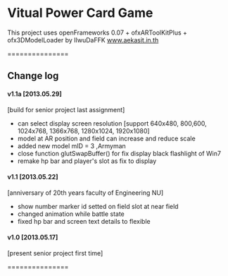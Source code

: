 Vitual Power Card Game
===============

This project uses openFrameworks 0.07 + ofxARToolKitPlus + ofx3DModelLoader
by IIwuDaFFK
www.aekasit.in.th

===============
## Change log


#### v1.1a [2013.05.29]
[build for senior project last assignment]
- can select display screen resolution [support 640x480, 800,600, 1024x768, 1366x768, 1280x1024, 1920x1080]
- model at AR position and field can increase and reduce scale
- added new model mID = 3 ,Armyman
- close function glutSwapBuffer() for fix display black flashlight of Win7
- remake hp bar and player's slot as fix to display


#### v1.1 [2013.05.22]
[anniversary of 20th years faculty of Engineering NU]
- show number marker id setted on field slot at near field 
- changed animation while battle state
- fixed hp bar and screen text details to flexible


#### v1.0 [2013.05.17]
[present senior project first time]

===============
